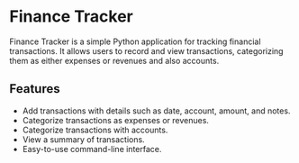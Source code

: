 # Finance Tracker

Finance Tracker is a simple Python application for tracking financial transactions. It allows users to record and view transactions, categorizing them as either expenses or revenues and also accounts.

## Features

- Add transactions with details such as date, account, amount, and notes.
- Categorize transactions as expenses or revenues.
- Categorize transactions with accounts.
- View a summary of transactions.
- Easy-to-use command-line interface.
